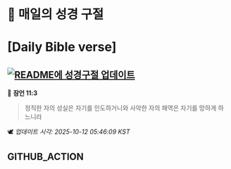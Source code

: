 # 🙏 매일의 성경 구절
# [Daily Bible verse]
## [![README에 성경구절 업데이트](https://github.com/DONGSUKA/first_test/actions/workflows/update-readme-bible.yml/badge.svg)](https://github.com/DONGSUKA/first_test/actions/workflows/update-readme-bible.yml)
<!-- START_BIBLE_VERSE -->
📖 **잠언 11:3**
> 정직한 자의 성실은 자기를 인도하거니와 사악한 자의 패역은 자기를 망하게 하느니라

🕊️ _업데이트 시각: 2025-10-12 05:46:09 KST_
  <!-- END_BIBLE_VERSE -->
## GITHUB_ACTION
